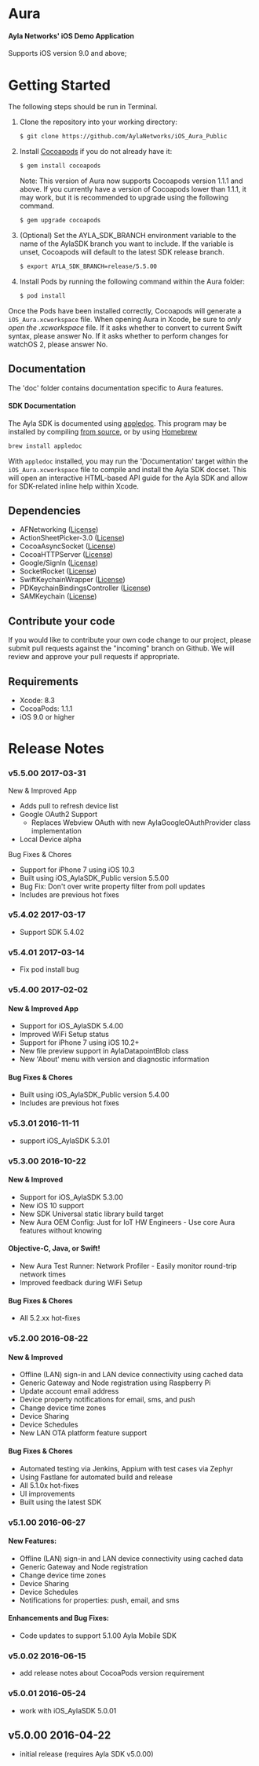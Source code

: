 # Aura

#### Ayla Networks' iOS Demo Application

Supports iOS version 9.0 and above;   

# Getting Started

The following steps should be run in Terminal.

1. Clone the repository into your working directory:
    
    ```bash
    $ git clone https://github.com/AylaNetworks/iOS_Aura_Public
    ```

2.  Install [Cocoapods](https://cocoapods.org) if you do not already have it: 

     ```bash
     $ gem install cocoapods
     ```

    Note: This version of Aura now supports Cocoapods version 1.1.1 and above. If you currently have a version of Cocoapods lower than 1.1.1, it may work, but it is recommended to upgrade using the following command.

    ```bash
    $ gem upgrade cocoapods
    ```
 
3. (Optional) Set the AYLA_SDK_BRANCH environment variable to the name of the AylaSDK branch you want to include. If the variable is unset, Cocoapods will default to the latest SDK release branch.

    ```bash
    $ export AYLA_SDK_BRANCH=release/5.5.00
    ```
    
4. Install Pods by running the following command within the Aura folder:

    ```bash
    $ pod install
    ```
    
Once the Pods have been installed correctly, Cocoapods will generate a `iOS_Aura.xcworkspace` file.
When opening Aura in Xcode, be sure to _only open the .xcworkspace_ file. If it asks whether to convert to current Swift syntax, please answer No. If it asks whether to perform changes for watchOS 2, please answer No.

## Documentation

The 'doc' folder contains documentation specific to Aura features.

#### SDK Documentation
The Ayla SDK is documented using [appledoc](https://github.com/tomaz/appledoc/). This program may be installed by compiling [from source](https://github.com/tomaz/appledoc/), or by using [Homebrew](http://brew.sh) 
```bash
brew install appledoc
``` 

With `appledoc` installed, you may run the 'Documentation' target within the `iOS_Aura.xcworkspace` file to compile and install the Ayla SDK docset. This will open an interactive HTML-based API guide for the Ayla SDK and allow for SDK-related inline help within Xcode. 

## Dependencies

- AFNetworking ([License](https://github.com/AFNetworking/AFNetworking/blob/master/LICENSE))
- ActionSheetPicker-3.0 ([License](https://github.com/skywinder/ActionSheetPicker-3.0/blob/master/LICENSE))
- CocoaAsyncSocket ([License](https://github.com/robbiehanson/CocoaAsyncSocket/wiki/License))
- CocoaHTTPServer ([License](https://github.com/robbiehanson/CocoaHTTPServer/blob/master/LICENSE.txt))
- Google/SignIn ([License](https://github.com/googlesamples/google-services/blob/master/LICENSE))
- SocketRocket ([License](https://github.com/square/SocketRocket/blob/master/LICENSE))
- SwiftKeychainWrapper ([License](https://github.com/jrendel/SwiftKeychainWrapper/blob/develop/LICENSE))
- PDKeychainBindingsController ([License](https://github.com/carlbrown/PDKeychainBindingsController/blob/master/LICENSE))
- SAMKeychain ([License](https://github.com/soffes/SAMKeychain/blob/master/LICENSE))

## Contribute your code

If you would like to contribute your own code change to our project, please submit pull requests against the "incoming" branch on Github. We will review and approve your pull requests if appropriate.

## Requirements
- Xcode: 8.3
- CocoaPods: 1.1.1
- iOS 9.0 or higher

# Release Notes

### v5.5.00     2017-03-31

New & Improved App
- Adds pull to refresh device list
- Google OAuth2 Support
  - Replaces Webview OAuth with new AylaGoogleOAuthProvider class implementation
- Local Device alpha

Bug Fixes & Chores
- Support for iPhone 7 using iOS 10.3
- Built using iOS_AylaSDK_Public version 5.5.00
- Bug Fix: Don't over write property filter from poll updates
- Includes are previous hot fixes

### v5.4.02     2017-03-17
- Support SDK 5.4.02

### v5.4.01     2017-03-14
- Fix pod install bug

### v5.4.00     2017-02-02
#### New & Improved App
- Support for iOS_AylaSDK 5.4.00
- Improved WiFi Setup status
- Support for iPhone 7 using iOS 10.2+
- New file preview support in AylaDatapointBlob class
- New 'About' menu with version and diagnostic information

#### Bug Fixes & Chores
- Built using iOS_AylaSDK_Public version 5.4.00
- Includes are previous hot fixes

### v5.3.01     2016-11-11
- support iOS_AylaSDK 5.3.01

### v5.3.00     2016-10-22
#### New & Improved
- Support for iOS_AylaSDK 5.3.00
- New iOS 10 support
- New SDK Universal static library build target
- New Aura OEM Config: Just for IoT HW Engineers - Use core Aura features without knowing

#### Objective-C, Java, or Swift!
- New Aura Test Runner: Network Profiler - Easily monitor round-trip network times
- Improved feedback during WiFi Setup

#### Bug Fixes & Chores
- All 5.2.xx hot-fixes

### v5.2.00    2016-08-22

#### New & Improved
- Offline (LAN) sign-in and LAN device connectivity using cached data
- Generic Gateway and Node registration using Raspberry Pi
- Update account email address
- Device property notifications for email, sms, and push
- Change device time zones
- Device Sharing
- Device Schedules
- New LAN OTA platform feature support

#### Bug Fixes & Chores
- Automated testing via Jenkins, Appium with test cases via Zephyr
- Using Fastlane for automated build and release
- All 5.1.0x hot-fixes
- UI improvements
- Built using the latest SDK

### v5.1.00    2016-06-27

#### New Features:
- Offline (LAN) sign-in and LAN device connectivity using cached data
- Generic Gateway and Node registration
- Change device time zones
- Device Sharing
- Device Schedules
- Notifications for properties: push, email, and sms

#### Enhancements and Bug Fixes:
- Code updates to support 5.1.00 Ayla Mobile SDK

### v5.0.02    2016-06-15
- add release notes about CocoaPods version requirement

### v5.0.01    2016-05-24
- work with iOS_AylaSDK 5.0.01

## v5.0.00    2016-04-22
- initial release (requires Ayla SDK v5.0.00)

